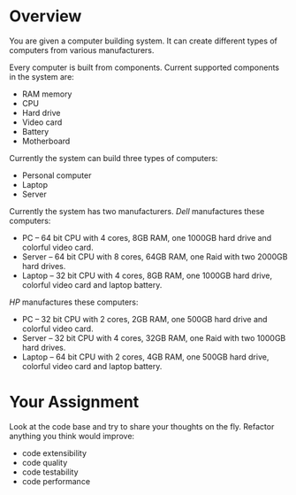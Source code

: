 # Overview
You are given a computer building system. It can create different types of computers from various manufacturers.

Every computer is built from components. Current supported components in the system are:
 - RAM memory
 - CPU
 - Hard drive
 - Video card
 - Battery
 - Motherboard

Currently the system can build three types of computers:
 - Personal computer
 - Laptop
 - Server

Currently the system has two manufacturers. *Dell* manufactures these computers:
 - PC – 64 bit CPU with 4 cores, 8GB RAM, one 1000GB hard drive and colorful video card.
 - Server – 64 bit CPU with 8 cores, 64GB RAM, one Raid with two 2000GB hard drives.
 - Laptop – 32 bit CPU with 4 cores, 8GB RAM, one 1000GB hard drive, colorful video card and laptop battery.

*HP* manufactures these computers:
 - PC – 32 bit CPU with 2 cores, 2GB RAM, one 500GB hard drive and colorful video card.
 - Server – 32 bit CPU with 4 cores, 32GB RAM, one Raid with two 1000GB hard drives.
 - Laptop – 64 bit CPU with 2 cores, 4GB RAM, one 500GB hard drive, colorful video card and laptop battery.

# Your Assignment
Look at the code base and try to share your thoughts on the fly. Refactor anything you think would improve:
 - code extensibility
 - code quality
 - code testability
 - code performance